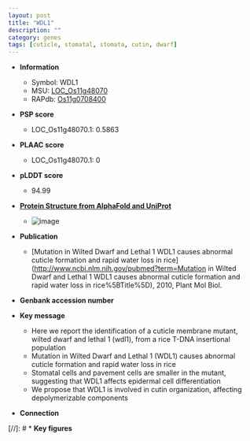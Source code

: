 ```yaml
---
layout: post
title: "WDL1"
description: ""
category: genes
tags: [cuticle, stomatal, stomata, cutin, dwarf]
---
```


* **Information**  
    + Symbol: WDL1  
    + MSU: [LOC_Os11g48070](http://rice.plantbiology.msu.edu/cgi-bin/ORF_infopage.cgi?orf=LOC_Os11g48070)  
    + RAPdb: [Os11g0708400](http://rapdb.dna.affrc.go.jp/viewer/gbrowse_details/irgsp1?name=Os11g0708400)  

* **PSP score**  
    + LOC_Os11g48070.1: 0.5863 

* **PLAAC score**  
    + LOC_Os11g48070.1: 0 

* **pLDDT score**
    + 94.99

* **[Protein Structure from AlphaFold and UniProt](https://www.uniprot.org/uniprotkb/Q7XXR3/entry#structure)**
    + ![image](https://ricepsp.github.io/images/Q7/AF-Q7XXR3-F1.png)

* **Publication**  
    + [Mutation in Wilted Dwarf and Lethal 1 WDL1 causes abnormal cuticle formation and rapid water loss in rice](http://www.ncbi.nlm.nih.gov/pubmed?term=Mutation in Wilted Dwarf and Lethal 1 WDL1 causes abnormal cuticle formation and rapid water loss in rice%5BTitle%5D), 2010, Plant Mol Biol.

* **Genbank accession number**  

* **Key message**  
    + Here we report the identification of a cuticle membrane mutant, wilted dwarf and lethal 1 (wdl1), from a rice T-DNA insertional population
    + Mutation in Wilted Dwarf and Lethal 1 (WDL1) causes abnormal cuticle formation and rapid water loss in rice
    + Stomatal cells and pavement cells are smaller in the mutant, suggesting that WDL1 affects epidermal cell differentiation
    + We propose that WDL1 is involved in cutin organization, affecting depolymerizable components

* **Connection**  

[//]: # * **Key figures**  


